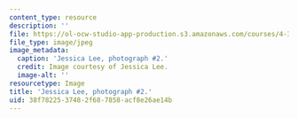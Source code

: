 ```yaml
---
content_type: resource
description: ''
file: https://ol-ocw-studio-app-production.s3.amazonaws.com/courses/4-341-introduction-to-photography-and-related-media-fall-2007/38f7822537482f687858acf8e26ae14b_lee2.jpg
file_type: image/jpeg
image_metadata:
  caption: 'Jessica Lee, photograph #2.'
  credit: Image courtesy of Jessica Lee.
  image-alt: ''
resourcetype: Image
title: 'Jessica Lee, photograph #2.'
uid: 38f78225-3748-2f68-7858-acf8e26ae14b
---
```

